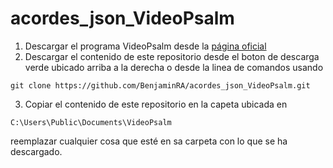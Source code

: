 # acordes_json_VideoPsalm
1) Descargar el programa VideoPsalm desde la [página oficial](https://myvideopsalm.weebly.com/download.html)
2) Descargar el contenido de este repositorio desde el boton de descarga verde ubicado arriba a la derecha o desde la linea de comandos usando
```
git clone https://github.com/BenjaminRA/acordes_json_VideoPsalm.git
```
3) Copiar el contenido de este repositorio en la capeta ubicada en 
```
C:\Users\Public\Documents\VideoPsalm
```
reemplazar cualquier cosa que esté en sa carpeta con lo que se ha descargado.
